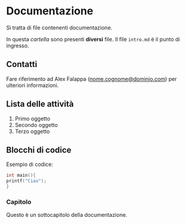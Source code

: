 # Documentazione

Si tratta di file contenenti documentazione.

In questa _cartella_ sono presenti **diversi** file.
Il file `intro.md` è il punto di ingresso.

## Contatti

Fare riferimento ad Alex Falappa (nome.cognome@dominio.com) per ulteriori informazioni.

## Lista delle attività

1. Primo oggetto
2. Secondo oggetto
3. Terzo oggetto

## Blocchi di codice

Esempio di codice:

```c
int main(){
printf("Ciao");
}
```

### Capitolo

Questo è un sottocapitolo della documentazione.
